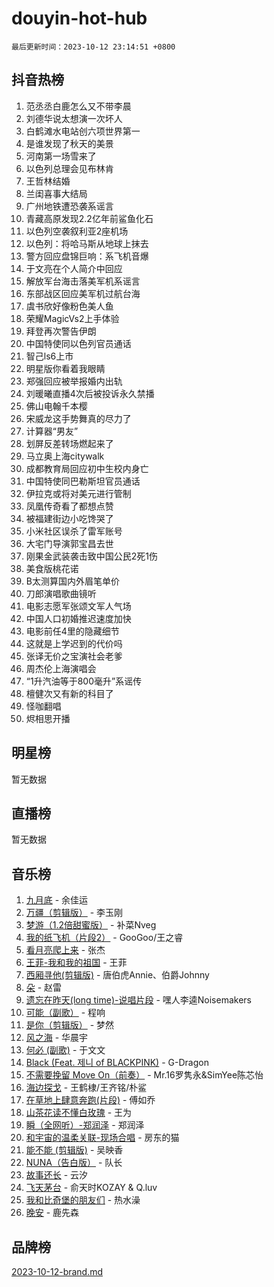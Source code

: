 # douyin-hot-hub

`最后更新时间：2023-10-12 23:14:51 +0800`

## 抖音热榜

1. 范丞丞白鹿怎么又不带李晨
1. 刘德华说太想演一次坏人
1. 白鹤滩水电站创六项世界第一
1. 是谁发现了秋天的美景
1. 河南第一场雪来了
1. 以色列总理会见布林肯
1. 王哲林结婚
1. 兰闺喜事大结局
1. 广州地铁遭恐袭系谣言
1. 青藏高原发现2.2亿年前鲨鱼化石
1. 以色列空袭叙利亚2座机场
1. 以色列：将哈马斯从地球上抹去
1. 警方回应盘锦巨响：系飞机音爆
1. 于文亮在个人简介中回应
1. 解放军台海击落美军机系谣言
1. 东部战区回应美军机过航台海
1. 虞书欣好像粉色美人鱼
1. 荣耀MagicVs2上手体验
1. 拜登再次警告伊朗
1. 中国特使同以色列官员通话
1. 智己ls6上市
1. 明星版你看着我眼睛
1. 郑强回应被举报婚内出轨
1. 刘暖曦直播4次后被投诉永久禁播
1. 佛山电翰千本樱
1. 宋威龙这手势舞真的尽力了
1. 计算器“男友”
1. 划屏反差转场燃起来了
1. 马立奥上海citywalk
1. 成都教育局回应初中生校内身亡
1. 中国特使同巴勒斯坦官员通话
1. 伊拉克或将对美元进行管制
1. 凤凰传奇看了都想点赞
1. 被福建街边小吃馋哭了
1. 小米社区误杀了雷军账号
1. 大宅门导演郭宝昌去世
1. 刚果金武装袭击致中国公民2死1伤
1. 美食版桃花诺
1. B太测算国内外眉笔单价
1. 刀郎演唱歌曲镜听
1. 电影志愿军张颂文军人气场
1. 中国人口初婚推迟速度加快
1. 电影前任4里的隐藏细节
1. 这就是上学迟到的代价吗
1. 张译无价之宝演社会老爹
1. 周杰伦上海演唱会
1. “1升汽油等于800毫升”系谣传
1. 檀健次又有新的科目了
1. 怪咖翻唱
1. 烬相思开播

## 明星榜

暂无数据

## 直播榜

暂无数据

## 音乐榜

1. [九月底](https://sf3-cdn-tos.douyinstatic.com/obj/tos-cn-ve-2774/oMfewG4PDTFhF8iz3OGQ7ABH5i6fCgnMaoCbzZ) - 余佳运
1. [万疆（剪辑版）](https://sf3-cdn-tos.douyinstatic.com/obj/tos-cn-ve-2774/ooG7oVgFlDTelKCjCsTTobQvbdtj1BBQXnfZd8) - 李玉刚
1. [梦游（1.2倍甜蜜版）](https://sf3-cdn-tos.douyinstatic.com/obj/tos-cn-ve-2774/o4gyAUm8hwufoEABmwVIiQtHsFuGzAEEWtNMzo) - 补菜Nveg
1. [我的纸飞机（片段2）](https://sf6-cdn-tos.douyinstatic.com/obj/tos-cn-ve-2774/oM2ZrKcg2CD5AeRB2gkeXOFB1IxAGJdZPazYHf) - GooGoo/王之睿
1. [看月亮爬上来](https://sf6-cdn-tos.douyinstatic.com/obj/tos-cn-ve-2774/356c324112764016b25295e535f2daf0) - 张杰
1. [王菲-我和我的祖国](https://sf6-cdn-tos.douyinstatic.com/obj/tos-cn-ve-2774/3ef0f373017541e18566595c96123cab) - 王菲
1. [西厢寻他(剪辑版)](https://sf6-cdn-tos.douyinstatic.com/obj/tos-cn-ve-2774/oUsAVfAQKlRNxEv5qxvIB8o5qmIWUcXbzJKJhw) - 唐伯虎Annie、伯爵Johnny
1. [朵](https://sf6-cdn-tos.douyinstatic.com/obj/tos-cn-ve-2774/932f5bdfcd7c47b880525e92ab8a4999) - 赵雷
1. [遗忘在昨天(long time)-说唱片段](https://sf6-cdn-tos.douyinstatic.com/obj/tos-cn-ve-2774/oIynqctDJIzUJY3Q2CeIFe5nA2gC7DS2bfZamd) - 嘿人李逵Noisemakers
1. [可能（副歌）](https://sf6-cdn-tos.douyinstatic.com/obj/tos-cn-ve-2774/cde1731888894259b333569393c2fb51) - 程响
1. [是你（剪辑版）](https://sf6-cdn-tos.douyinstatic.com/obj/tos-cn-ve-2774/46019dae783c4c969944217fe1cfafc4) - 梦然
1. [风之海](https://sf6-cdn-tos.douyinstatic.com/obj/tos-cn-ve-2774/oInqZ2gFbCQvB6wZNnZlJpBcfDBQ8t1e1XwYAi) - 华晨宇
1. [何必 (副歌)](https://sf6-cdn-tos.douyinstatic.com/obj/tos-cn-ve-2774/okuRVVnhXysQOM6IEAfyBsgzwvoF7Az6tNiWDB) - 于文文
1. [Black (Feat. 제니 of BLACKPINK)](https://sf6-cdn-tos.douyinstatic.com/obj/tos-cn-ve-2774/2eb92e2debbe4fe0a552bc099aef7f28) - G-Dragon
1. [不需要挽留 Move On（前奏）](https://sf3-cdn-tos.douyinstatic.com/obj/tos-cn-ve-2774/ooCBhgCCkF4nExzQL9WZSUbitfA8IsDkgQIYhe) - Mr.16罗隽永&SimYee陈芯怡
1. [海边探戈](https://sf6-cdn-tos.douyinstatic.com/obj/tos-cn-ve-2774/os9gE0VQCGqt6VQkZDyBBYvfSDY0QFe3vVmubn) - 王鹤棣/王齐铭/朴鲨
1. [在草地上肆意奔跑(片段)](https://sf6-cdn-tos.douyinstatic.com/obj/tos-cn-ve-2774/8831d494742f45dabdfa8adb8b817259) - 傅如乔
1. [山茶花读不懂白玫瑰](https://sf6-cdn-tos.douyinstatic.com/obj/tos-cn-ve-2774/osfn8B7DktrRHEPJgPCfDbw7QDQEkwC16BxZg9) - 王为
1. [瞬（全网听）-郑润泽](https://sf3-cdn-tos.douyinstatic.com/obj/tos-cn-ve-2774/o4Vb9eJZClCZTnRQYy0BRSeHGrDtrkrQgIBvQt) - 郑润泽
1. [和宇宙的温柔关联-现场合唱](https://sf6-cdn-tos.douyinstatic.com/obj/tos-cn-ve-2774/o0hONGDYQBgk0e5bqDeQOonVmncA6tC2nBwZLT) - 房东的猫
1. [能不能 (剪辑版)](https://sf6-cdn-tos.douyinstatic.com/obj/tos-cn-ve-2774/fc4a6c45b4a34277ba4088e1d7fdff98) - 吴映香
1. [NUNA（告白版）](https://sf3-cdn-tos.douyinstatic.com/obj/tos-cn-ve-2774/a65828cbd8ce41a78a430a58b49f4feb) - 队长
1. [故事还长](https://sf6-cdn-tos.douyinstatic.com/obj/tos-cn-ve-2774/30a26758c8594f0ab81ac675c33ee2c5) - 云汐
1. [飞天茅台](https://sf6-cdn-tos.douyinstatic.com/obj/tos-cn-ve-2774/o4GhTV5kIuMWmC2Ai1WzNglssgBfQaqQCSLxUU) - 俞天时KOZAY & Q.luv
1. [我和比奇堡的朋友们](https://sf6-cdn-tos.douyinstatic.com/obj/tos-cn-ve-2774/f0505db981ea4a6d91453a15924a82aa) - 热水澡
1. [晚安](https://sf6-cdn-tos.douyinstatic.com/obj/tos-cn-ve-2774/a724c5e224464218839820f4e4fd632f) - 鹿先森

## 品牌榜

[2023-10-12-brand.md](2023-10-12-brand.md)
